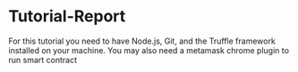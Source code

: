 # Tutorial-Report

For this tutorial you need to have Node.js, Git, and the Truffle framework installed on your machine.
You may also need a metamask chrome plugin to run smart contract
